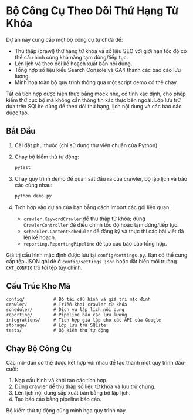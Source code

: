 # Bộ Công Cụ Theo Dõi Thứ Hạng Từ Khóa

Dự án này cung cấp một bộ công cụ tự chứa để:

- Thu thập (crawl) thứ hạng từ khóa và số liệu SEO với giới hạn tốc độ có thể cấu hình cùng khả năng tạm dừng/tiếp tục.
- Lên lịch và theo dõi kế hoạch xuất bản nội dung.
- Tổng hợp số liệu kiểu Search Console và GA4 thành các báo cáo lưu lượng.
- Minh họa toàn bộ quy trình thông qua một script demo có thể chạy.

Tất cả tích hợp được hiện thực bằng mock nhẹ, có tính xác định, cho phép kiểm thử cục bộ mà không cần thông tin xác thực bên ngoài. Lớp lưu trữ dựa trên SQLite dùng để theo dõi thứ hạng, lịch nội dung và các báo cáo được tạo.

## Bắt Đầu

1. Cài đặt phụ thuộc (chỉ sử dụng thư viện chuẩn của Python).
2. Chạy bộ kiểm thử tự động:

   ```bash
   pytest
   ```

3. Chạy quy trình demo để quan sát đầu ra của crawler, bộ lập lịch và báo cáo cùng nhau:

   ```bash
   python demo.py
   ```

4. Tích hợp vào dự án của bạn bằng cách import các gói liên quan:

   - `crawler.KeywordCrawler` để thu thập từ khóa; dùng `CrawlerController` để điều chỉnh tốc độ hoặc tạm dừng/tiếp tục.
   - `scheduler.ContentScheduler` để đăng ký và thực thi các bài viết đã lên kế hoạch.
   - `reporting.ReportingPipeline` để tạo các báo cáo tổng hợp.

Giá trị cấu hình mặc định được lưu tại `config/settings.py`. Bạn có thể cung cấp tệp JSON ghi đè ở `config/settings.json` hoặc đặt biến môi trường `CKT_CONFIG` trỏ tới tệp tùy chỉnh.

## Cấu Trúc Kho Mã

```
config/           # Bộ tải cấu hình và giá trị mặc định
crawler/          # Triển khai crawler từ khóa
scheduler/        # Dịch vụ lập lịch nội dung
reporting/        # Pipeline báo cáo lưu lượng
integrations/     # Tích hợp giả lập cho các API của Google
storage/          # Lớp lưu trữ SQLite
tests/            # Bộ kiểm thử tự động
```

## Chạy Bộ Công Cụ

Các mô-đun có thể được kết hợp với nhau để tạo thành một quy trình đầu-cuối:

1. Nạp cấu hình và khởi tạo các tích hợp.
2. Dùng crawler để thu thập số liệu từ khóa và lưu trữ chúng.
3. Lên lịch nội dung sắp xuất bản bằng bộ lập lịch.
4. Tạo báo cáo bằng pipeline báo cáo.

Bộ kiểm thử tự động cũng minh họa quy trình này.

